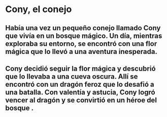 # Cony, el conejo

## Había una vez un pequeño conejo llamado Cony que vivía en un bosque mágico. Un día, mientras exploraba su entorno, se encontró con una flor mágica que lo llevó a una aventura inesperada.

## Cony decidió seguir la flor mágica y descubrió que lo llevaba a una cueva oscura. Allí se encontró con un dragón feroz que lo desafió a una batalla. Con valentía y astucia, Cony logró vencer al dragón y se convirtió en un héroe del bosque .